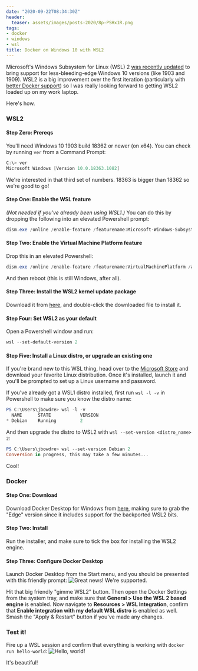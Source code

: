 ```yaml
---
date: "2020-09-22T08:34:30Z"
header:
  teaser: assets/images/posts-2020/8p-PSHx1R.png
tags:
- docker
- windows
- wsl
title: Docker on Windows 10 with WSL2
---
```


Microsoft's Windows Subsystem for Linux (WSL) 2 [was recently updated](https://devblogs.microsoft.com/commandline/wsl-2-support-is-coming-to-windows-10-versions-1903-and-1909/) to bring support for less-bleeding-edge Windows 10 versions (like 1903 and 1909). WSL2 is a big improvement over the first iteration (particularly with [better Docker support](https://www.docker.com/blog/docker-desktop-wsl-2-backport-update/)) so I was really looking forward to getting WSL2 loaded up on my work laptop.

Here's how.

### WSL2

#### Step Zero: Prereqs
You'll need Windows 10 1903 build 18362 or newer (on x64). You can check by running `ver` from a Command Prompt:
```powershell
C:\> ver
Microsoft Windows [Version 10.0.18363.1082]
```
We're interested in that third set of numbers. 18363 is bigger than 18362 so we're good to go!

#### Step One: Enable the WSL feature
*(Not needed if you've already been using WSL1.)*
You can do this by dropping the following into an elevated Powershell prompt:
```powershell
dism.exe /online /enable-feature /featurename:Microsoft-Windows-Subsystem-Linux /all /norestart
```

#### Step Two: Enable the Virtual Machine Platform feature
Drop this in an elevated Powershell:
```powershell
dism.exe /online /enable-feature /featurename:VirtualMachinePlatform /all /norestart
```
And then reboot (this is still Windows, after all).

#### Step Three: Install the WSL2 kernel update package
Download it from [here](https://wslstorestorage.blob.core.windows.net/wslblob/wsl_update_x64.msi), and double-click the downloaded file to install it.

#### Step Four: Set WSL2 as your default
Open a Powershell window and run:
```powershell
wsl --set-default-version 2
```

#### Step Five: Install a Linux distro, or upgrade an existing one
If you're brand new to this WSL thing, head over to the [Microsoft Store](https://aka.ms/wslstore) and download your favorite Linux distribution. Once it's installed, launch it and you'll be prompted to set up a Linux username and password. 

If you've already got a WSL1 distro installed, first run `wsl -l -v` in Powershell to make sure you know the distro name:
```powershell
PS C:\Users\jbowdre> wsl -l -v
  NAME      STATE           VERSION
* Debian    Running         2
```
And then upgrade the distro to WSL2 with `wsl --set-version <distro_name> 2`:
```powershell
PS C:\Users\jbowdre> wsl --set-version Debian 2
Conversion in progress, this may take a few minutes...
```
Cool!

### Docker
#### Step One: Download
Download Docker Desktop for Windows from [here](https://hub.docker.com/editions/community/docker-ce-desktop-windows/), making sure to grab the "Edge" version since it includes support for the backported WSL2 bits.

#### Step Two: Install
Run the installer, and make sure to tick the box for installing the WSL2 engine.

#### Step Three: Configure Docker Desktop
Launch Docker Desktop from the Start menu, and you should be presented with this friendly prompt:
![Great news! We're supported.](/images/posts-2020/lY2FTflbK.png)

Hit that big friendly "gimme WSL2" button. Then open the Docker Settings from the system tray, and make sure that **General > Use the WSL 2 based engine** is enabled. Now navigate to **Resources > WSL Integration**, confirm that **Enable integration with my default WSL distro** is enabled as well. Smash the "Apply & Restart" button if you've made any changes.

### Test it!
Fire up a WSL session and confirm that everything is working with `docker run hello-world`:
![Hello, world!](/images/posts-2020/8p-PSHx1R.png)

It's beautiful!
